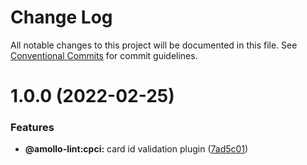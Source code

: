 # Change Log

All notable changes to this project will be documented in this file.
See [Conventional Commits](https://conventionalcommits.org) for commit guidelines.

# 1.0.0 (2022-02-25)


### Features

* **@amollo-lint:cpci:** card id validation plugin ([7ad5c01](https://github.com/amollo-ui/amollo-lint/commit/7ad5c016a5741483dbffe83ab745ce511f5e1eba))
